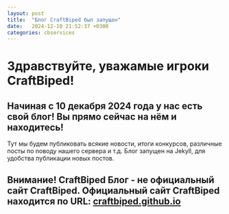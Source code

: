 ```yaml
---
layout: post
title:  "Блог CraftBiped был запущен"
date:   2024-12-10 21:52:37 +0300
categories: cbservices
---
```

# Здравствуйте, уважамые игроки CraftBiped!
## Начиная с 10 декабря 2024 года у нас есть свой блог! Вы прямо сейчас на нём и находитесь!
Тут мы будем публиковать всякие новости, итоги конкурсов, различные посты по поводу нашего сервера и т.д.
Блог запущен на Jekyll, для удобства публикации новых постов. 

## Внимание! CraftBiped Блог - не официальный сайт CraftBiped. Официальный сайт CraftBiped находится по URL: [craftbiped.github.io](https://craftbiped.github.io)
